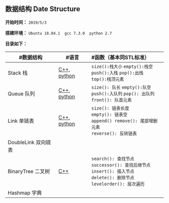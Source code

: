 ﻿## 数据结构 Date Structure
**开始时间：**
`2019/5/3`

**搭建环境：**
`Ubuntu 18.04.1  gcc 7.3.0  python 2.7`

**目录如下：**

|#数据结构| #语言 |#函数（基本同STL标准）|
|--|--|:--|
| Stack 栈 | [C++,](https://github.com/593413198/Algorithm/blob/master/DataStructure/stack.cpp)  [python](https://github.com/593413198/Algorithm/blob/master/DataStructure/Python/stack.py) | `size():栈大小` `empty():栈空`<br/>`push():入栈` `pop():出栈` <br/>`top():栈顶元素` |
| Queue 队列 | [C++](https://github.com/593413198/Algorithm/blob/master/DataStructure/queue.cpp), [python](https://github.com/593413198/Algorithm/blob/master/DataStructure/Python/queue.py) | `size(): 队长` `empty():队空`<br/>`push():入队列` `pop(): 出队列`  <br/>`front(): 队首元素` |
| Link 单链表 | [C++](https://github.com/593413198/Algorithm/blob/master/DataStructure/link.cpp), [python](https://github.com/593413198/Algorithm/blob/master/DataStructure/Python/link.py) | `size(): 链表长度`<br/>`empty(): 链表空`<br/>`append() remove(): 尾部增删元素`<br/>`reverse(): 反转链表` |
| DoubleLink 双向链表 |  |  |
| BinaryTree 二叉树 | [C++](https://github.com/593413198/Algorithm/blob/master/DataStructure/Btree.cpp) | `search(): 查找节点`<br/> `successor(): 查找后继节点`<br/> `insert(): 插入节点`<br/>`delete(): 删除节点 ` <br/>	`levelorder(): 层次遍历` |
| Hashmap 字典 |  |  |


